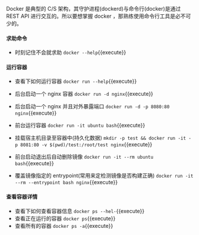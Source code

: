 Docker 是典型的 C/S 架构，其守护进程(dockerd)与命令行(docker)是通过 REST API 进行交互的。所以要想掌握 docker ，那熟练使用命令行工具是必不可少的。

#### 求助命令
* 时刻记住不会就求助 `docker --help`{{execute}} 

#### 运行容器
* 查看下如何运行容器 `docker run --help`{{execute}}

* 后台启动一个 nginx 容器 `docker run -d nginx`{{execute}}

* 后台启动一个 nginx 并且对外暴露端口 `docker run -d -p 8080:80 nginx`{{execute}}

* 前台运行容器 `docker run -it ubuntu bash`{{execute}}

* 挂载宿主机目录至容器中(持久化数据) `mkdir -p test && docker run -it -p 8081:80 -v $(pwd)/test:/root/test nginx`{{execute}}

* 前台启动退出后自动删除镜像 `docker run -it --rm ubuntu bash`{{execute}}

* 覆盖镜像指定的 entrypoint(常用来定检测镜像是否构建正确) `docker run -it --rm --entrypoint bash nginx`{{execute}}


#### 查看容器详情
* 查看下如何查看容器信息 `docker ps --hel-`{{execute}}
* 查看正在运行的容器 `docker ps`{{execute}}
* 查看所有的容器 `docker ps -a`{{execute}}